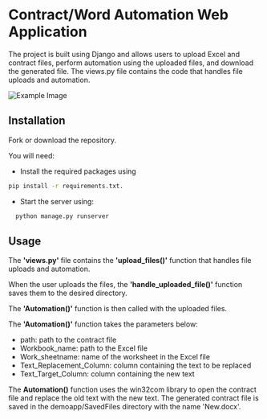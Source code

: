 
# Contract/Word Automation Web Application

The project is built using Django and allows users to upload Excel and contract files, perform automation using the uploaded files, and download the generated file. The views.py file contains the code that handles file uploads and automation.

![Example Image](./ReadmeImage1)


## Installation

Fork or download the repository.

You will need:

* Install the required packages using 

```bash
pip install -r requirements.txt.
```
* Start the server using:

```bash
  python manage.py runserver
```
    
## Usage

The **'views.py'** file contains the **'upload_files()'** function that handles file uploads and automation. 

When the user uploads the files, the **'handle_uploaded_file()'** function saves them to the desired directory. 

The **'Automation()'** function is then called with the uploaded files.

The **'Automation()'** function takes the parameters below:


- path: path to the contract file
- Workbook_name: path to the Excel file
- Work_sheetname: name of the worksheet in the Excel file
- Text_Replacement_Column: column containing the text to be replaced
- Text_Target_Column: column containing the new text

The **Automation()** function uses the win32com library to open the contract file and replace the old text with the new text. The generated contract file is saved in the demoapp/SavedFiles directory with the name 'New.docx'.
